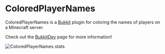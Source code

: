 # ColoredPlayerNames

ColoredPlayerNames is a [Bukkit](//bukkit.org/) plugin for coloring the names of players on a Minecraft server.

Check out the [BukkitDev](//dev.bukkit.org/projects/ColoredPlayerNames) page for more information!

![ColoredPlayerNames stats](//bstats.org/signatures/bukkit/ColoredPlayerNames.svg)
